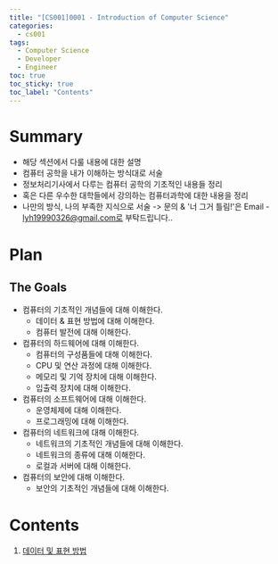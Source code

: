 ```yaml
---
title: "[CS001]0001 - Introduction of Computer Science"
categories:
  - cs001
tags:
  - Computer Science
  - Developer
  - Engineer
toc: true
toc_sticky: true
toc_label: "Contents"
---
```


# Summary
- 해당 섹션에서 다룰 내용에 대한 설명
- 컴퓨터 공학을 내가 이해하는 방식대로 서술
- 정보처리기사에서 다루는 컴퓨터 공학의 기초적인 내용들 정리
- 혹은 다른 우수한 대학들에서 강의하는 컴퓨터과학에 대한 내용을 정리
- 나만의 방식, 나의 부족한 지식으로 서술 -> 문의 & '너 그거 틀림!'은 Email - lyh19990326@gmail.com로 부탁드립니다..

# Plan
## The Goals
- 컴퓨터의 기초적인 개념들에 대해 이해한다.
  - 데이터 & 표현 방법에 대해 이해한다.
  - 컴퓨터 발전에 대해 이해한다.
- 컴퓨터의 하드웨어에 대해 이해한다.
  - 컴퓨터의 구성품들에 대해 이해한다.
  - CPU 및 연산 과정에 대해 이해한다.
  - 메모리 및 기억 장치에 대해 이해한다.
  - 입출력 장치에 대해 이해한다.
- 컴퓨터의 소프트웨어에 대해 이해한다.
  - 운영체제에 대해 이해한다.
  - 프로그래밍에 대해 이해한다.
- 컴퓨터의 네트워크에 대해 이해한다.
  - 네트워크의 기초적인 개념들에 대해 이해한다.
  - 네트워크의 종류에 대해 이해한다.
  - 로컬과 서버에 대해 이해한다.
- 컴퓨터의 보안에 대해 이해한다.
  - 보안의 기초적인 개념들에 대해 이해한다.


# Contents
1. [데이터 및 표현 방법]()
